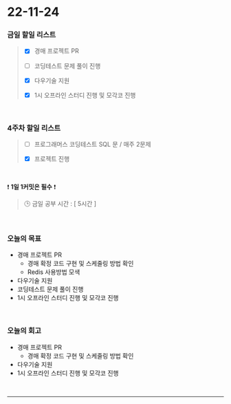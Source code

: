 # 22-11-24

### 금일 할일 리스트
> - [x]  경매 프로젝트 PR
>
> - [ ]  코딩테스트 문제 풀이 진행
>
> - [x]  다우기술 지원
>
> - [x]  1시 오프라인 스터디 진행 및 모각코 진행


<br/>

### 4주차 할일 리스트  

> - [ ]  프로그래머스 코딩테스트 SQL 문 / 매주 2문제  
>
> - [x]  프로젝트 진행

<br/>

❗ **1일 1커밋은 필수** ❗
> 🕒 금일 공부 시간 : [ 5시간 ]
  
<br/>

### 오늘의 목표
- 경매 프로젝트 PR
    - 경매 확정 코드 구현 및 스케줄링 방법 확인
    - Redis 사용방법 모색
- 다우기술 지원
- 코딩테스트 문제 풀이 진행
- 1시 오프라인 스터디 진행 및 모각코 진행

<br>

### 오늘의 회고
- 경매 프로젝트 PR
    - 경매 확정 코드 구현 및 스케줄링 방법 확인
- 다우기술 지원
- 1시 오프라인 스터디 진행 및 모각코 진행

<br/>

------------  